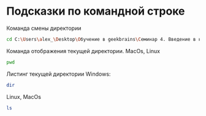 # Подсказки по командной строке

Команда смены директории

```sh
cd C:\Users\alex_\Desktop\Обучение в geekbrains\Семинар 4. Введение в контроль версий\lesson01
```

Команда отображения текущей директории. MacOs, Linux

```sh
pwd
```

Листинг текущей директории
Windows:

```sh
dir
```

Linux, MacOs

```sh
ls
```

